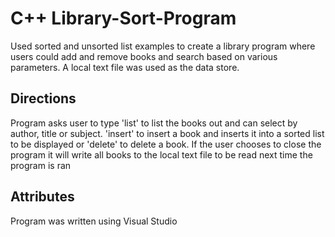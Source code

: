 # C++ Library-Sort-Program
Used sorted and unsorted list examples to create a library program where users could add and remove books and search based on various parameters. A local text file was used as the data store.

## Directions
Program asks user to type 'list' to list the books out and can select by author, title or subject. 'insert' to insert a book and inserts it into a sorted list to be displayed or 'delete' to delete a book. If the user chooses to close the program it will write all books to the local text file to be read next time the program is ran

## Attributes
Program was written using Visual Studio
